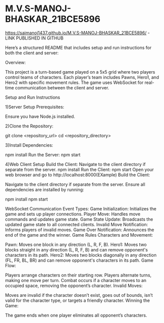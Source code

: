 # M.V.S-MANOJ-BHASKAR_21BCE5896

https://saimanoj1437.github.io/M.V.S-MANOJ-BHASKAR_21BCE5896/ - LINK PUBLISHED IN GITHUB


Here’s a structured README that includes setup and run instructions for both the client and server:

Overview:

This project is a turn-based game played on a 5x5 grid where two players control teams of characters. Each player’s team includes Pawns, Hero1, and Hero2 with specific movement rules. The game uses WebSocket for real-time communication between the client and server.

Setup and Run Instructions

1)Server Setup
Prerequisites:

Ensure you have Node.js installed.

2)Clone the Repository:

git clone <repository_url>
cd <repository_directory>


3)Install Dependencies:

npm install
Run the Server:
npm start


4)Web Client Setup
  Build the Client:
Navigate to the client directory if separate from the server.
npm install
Run the Client:
npm start
Open your web browser and go to http://localhost:8000(EXample)
Build the Client:

Navigate to the client directory if separate from the server.
Ensure all dependencies are installed by running:

npm install
npm start


WebSocket Communication
Event Types:
Game Initialization: Initializes the game and sets up player connections.
Player Move: Handles move commands and updates game state.
Game State Update: Broadcasts the updated game state to all connected clients.
Invalid Move Notification: Informs players of invalid moves.
Game Over Notification: Announces the end of the game and the winner.
Game Rules
Characters and Movement:

Pawn: Moves one block in any direction (L, R, F, B).
Hero1: Moves two blocks straight in any direction (L, R, F, B) and can remove opponent's characters in its path.
Hero2: Moves two blocks diagonally in any direction (FL, FR, BL, BR) and can remove opponent's characters in its path.
Game Flow:

Players arrange characters on their starting row.
Players alternate turns, making one move per turn.
Combat occurs if a character moves to an occupied space, removing the opponent’s character.
Invalid Moves:

Moves are invalid if the character doesn’t exist, goes out of bounds, isn’t valid for the character type, or targets a friendly character.
Winning the Game:

The game ends when one player eliminates all opponent’s characters.


